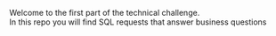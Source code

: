 Welcome to the first part of the technical challenge. <br/>
In this repo you will find SQL requests that answer business questions <br/>

